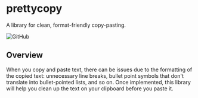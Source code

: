 # prettycopy
A library for clean, format-friendly copy-pasting.

<img alt="GitHub" src="https://img.shields.io/github/license/hippothebrave/prettycopy">

## Overview
When you copy and paste text, there can be issues due to the formatting of the copied text: unnecessary line breaks, bullet point symbols that don't translate into bullet-pointed lists, and so on. Once implemented, this library will help you clean up the text on your clipboard before you paste it.
